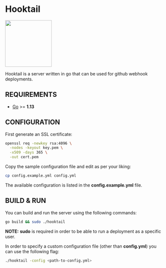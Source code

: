 # Hooktail

<img src="https://www.mariowiki.com/images/thumb/d/dd/Hooktail_Artwork_-_Paper_Mario_The_Thousand-Year_Door.png/1254px-Hooktail_Artwork_-_Paper_Mario_The_Thousand-Year_Door.png" width="150">

Hooktail is a server written in go that can be used for github webhook deployments.

## REQUIREMENTS

- [Go](https://golang.org/) >= **1.13**

## CONFIGURATION

First generate an SSL certificate:

```bash
openssl req -newkey rsa:4096 \
  -nodes -keyout key.pem \
  -x509 -days 365 \
  -out cert.pem
```

Copy the sample configuration file and edit as per your liking:

```bash
cp config.example.yml config.yml
```

The available configuration is listed in the **config.example.yml** file.

## BUILD & RUN

You can build and run the server using the following commands:

```bash
go build && sudo ./hooktail
```

**NOTE:** **sudo** is required in order to be able to run a deployment as a
specific user.

In order to specify a custom configuration file (other than **config.yml**)
you can use the following flag:

```bash
./hooktail -config <path-to-config.yml>
```